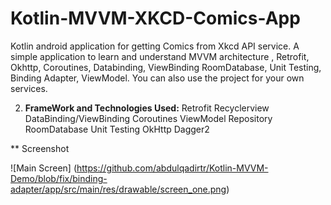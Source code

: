# Kotlin-MVVM-XKCD-Comics-App
Kotlin android application for getting Comics from Xkcd API service. A simple application to learn and understand MVVM architecture , Retrofit, Okhttp, Coroutines, Databinding, ViewBinding
RoomDatabase, Unit Testing, Binding Adapter, ViewModel. You can also use the project for your own services.


 2. **FrameWork and Technologies Used:**
Retrofit
Recyclerview
DataBinding/ViewBinding
Coroutines
ViewModel
Repository
RoomDatabase
Unit Testing
OkHttp
Dagger2

** Screenshot

![Main Screen]
(https://github.com/abdulqadirtr/Kotlin-MVVM-Demo/blob/fix/binding-adapter/app/src/main/res/drawable/screen_one.png)
